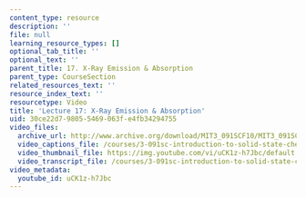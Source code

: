 ```yaml
---
content_type: resource
description: ''
file: null
learning_resource_types: []
optional_tab_title: ''
optional_text: ''
parent_title: 17. X-Ray Emission & Absorption
parent_type: CourseSection
related_resources_text: ''
resource_index_text: ''
resourcetype: Video
title: 'Lecture 17: X-Ray Emission & Absorption'
uid: 30ce22d7-9805-5469-063f-e4fb34294755
video_files:
  archive_url: http://www.archive.org/download/MIT3_091SCF10/MIT3_091SCF10lec17_300k.mp4
  video_captions_file: /courses/3-091sc-introduction-to-solid-state-chemistry-fall-2010/8c0cfffd1e0b5b359842786654640c0c_uCK1z-h7Jbc.vtt
  video_thumbnail_file: https://img.youtube.com/vi/uCK1z-h7Jbc/default.jpg
  video_transcript_file: /courses/3-091sc-introduction-to-solid-state-chemistry-fall-2010/bf563f71a0c063e845b89156e6f03d0e_uCK1z-h7Jbc.pdf
video_metadata:
  youtube_id: uCK1z-h7Jbc
---
```

